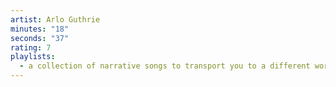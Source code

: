 ```yaml
---
artist: Arlo Guthrie
minutes: "18"
seconds: "37"
rating: 7
playlists:
  - a collection of narrative songs to transport you to a different world
---
```

